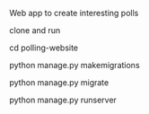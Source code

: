 
Web app to create interesting polls

clone and run

cd polling-website

python manage.py makemigrations

python manage.py migrate

python manage.py runserver

